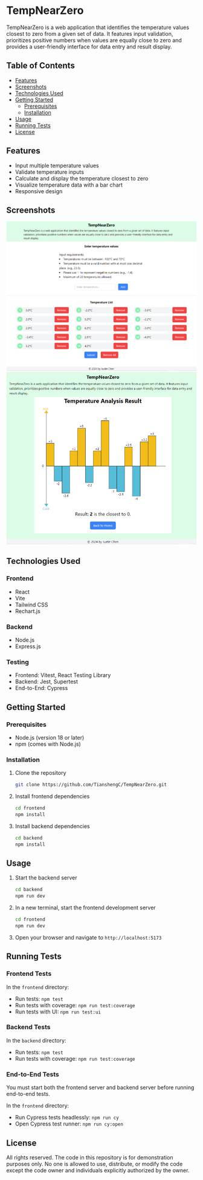 # TempNearZero

TempNearZero is a web application that identifies the temperature values
closest to zero from a given set of data. It features input validation,
prioritizes positive numbers when values are equally close to zero and
provides a user-friendly interface for data entry and result display.

## Table of Contents

- [Features](#features)
- [Screenshots](#Screenshots)
- [Technologies Used](#technologies-used)
- [Getting Started](#getting-started)
  - [Prerequisites](#prerequisites)
  - [Installation](#installation)
- [Usage](#usage)
- [Running Tests](#running-tests)
- [License](#license)

## Features

- Input multiple temperature values
- Validate temperature inputs
- Calculate and display the temperature closest to zero
- Visualize temperature data with a bar chart
- Responsive design

## Screenshots

![Input Page](images/input.png)
![Results Page](images/result.png)

## Technologies Used

### Frontend

- React
- Vite
- Tailwind CSS
- Rechart.js

### Backend

- Node.js
- Express.js

### Testing

- Frontend: Vitest, React Testing Library
- Backend: Jest, Supertest
- End-to-End: Cypress

## Getting Started

### Prerequisites

- Node.js (version 18 or later)
- npm (comes with Node.js)

### Installation

1. Clone the repository

   ```sh
   git clone https://github.com/TianshengC/TempNearZero.git
   ```

2. Install frontend dependencies

   ```sh
   cd frontend
   npm install
   ```

3. Install backend dependencies
   ```sh
   cd backend
   npm install
   ```

## Usage

1. Start the backend server

   ```sh
   cd backend
   npm run dev
   ```

2. In a new terminal, start the frontend development server

   ```sh
   cd frontend
   npm run dev
   ```

3. Open your browser and navigate to `http://localhost:5173`

## Running Tests

### Frontend Tests

In the `frontend` directory:

- Run tests: `npm test`
- Run tests with coverage: `npm run test:coverage`
- Run tests with UI: `npm run test:ui`

### Backend Tests

In the `backend` directory:

- Run tests: `npm test`
- Run tests with coverage: `npm run test:coverage`

### End-to-End Tests

You must start both the frontend server and backend server before running end-to-end tests.

In the `frontend` directory:

- Run Cypress tests headlessly: `npm run cy`
- Open Cypress test runner: `npm run cy:open`

## License

All rights reserved. The code in this repository is for demonstration purposes only. No one is allowed to use, distribute, or modify the code except the code owner and individuals explicitly authorized by the owner.
